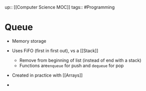 up:: [[Computer Science MOC]]
tags:: #Programming  
# Queue
- Memory storage
- Uses FiFO (first in first out), vs a [[Stack]]
	- Remove from beginning of list (instead of end with a stack)
	- Functions are`enqueue` for push and `dequeue` for pop
	
- Created in practice with [[Arrays]]
- 